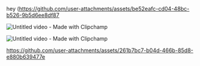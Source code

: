 hey
(https://github.com/user-attachments/assets/be52eafc-cd04-48bc-b526-9b5d6ee8df87

![Untitled video - Made with Clipchamp](https://github.com/user-attachments/assets/10e06408-c72b-421e-bf53-c69008005659)


![Untitled video - Made with Clipchamp](https://github.com/user-attachments/assets/d2e65c33-07eb-439f-9bcc-4dade181fe1f.gif)





https://github.com/user-attachments/assets/261b7bc7-b04d-466b-85d8-e880b639477e

